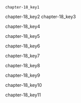 ```ngMeta
chapter-18_key1
```

chapter-18_key2
chapter-18_key3


chapter-18_key4


chapter-18_key5


chapter-18_key6


chapter-18_key7


chapter-18_key8


chapter-18_key9


chapter-18_key10


chapter-18_key11
